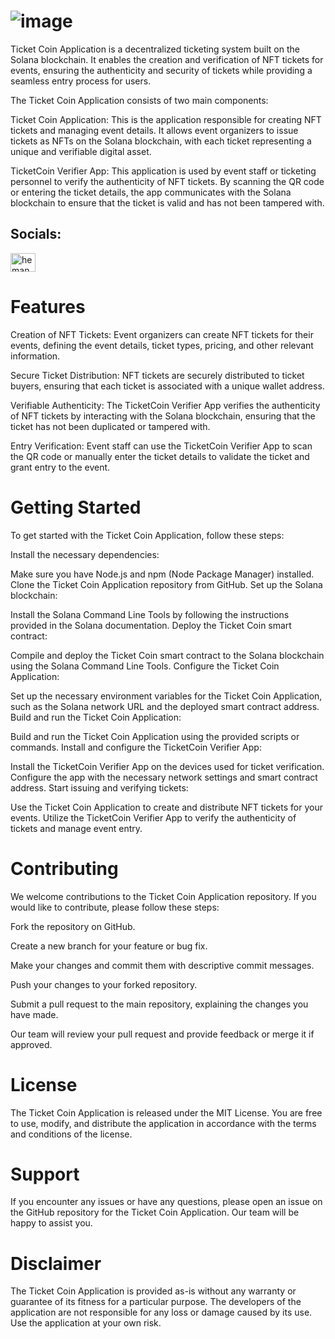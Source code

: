 # ![image](https://github.com/Web3athon-RareSkillers/.github/assets/38496991/cf6ee792-cfb4-4f90-a9d3-16b40c8136e0)




Ticket Coin Application is a decentralized ticketing system built on the Solana blockchain. It enables the creation and verification of NFT tickets for events, ensuring the authenticity and security of tickets while providing a seamless entry process for users.

The Ticket Coin Application consists of two main components:

Ticket Coin Application: This is the application responsible for creating NFT tickets and managing event details. It allows event organizers to issue tickets as NFTs on the Solana blockchain, with each ticket representing a unique and verifiable digital asset.

TicketCoin Verifier App: This application is used by event staff or ticketing personnel to verify the authenticity of NFT tickets. By scanning the QR code or entering the ticket details, the app communicates with the Solana blockchain to ensure that the ticket is valid and has not been tampered with.

## Socials:

<p align="left" > 
 <a href="https://twitter.com/0xTicketCoin" target="blank"><img align="center" src="https://raw.githubusercontent.com/rahuldkjain/github-profile-readme-generator/master/src/images/icons/Social/twitter.svg" alt="hemangvora1" height="30" width="40" /></a>
</ p>
 
# Features
Creation of NFT Tickets: Event organizers can create NFT tickets for their events, defining the event details, ticket types, pricing, and other relevant information.

Secure Ticket Distribution: NFT tickets are securely distributed to ticket buyers, ensuring that each ticket is associated with a unique wallet address.

Verifiable Authenticity: The TicketCoin Verifier App verifies the authenticity of NFT tickets by interacting with the Solana blockchain, ensuring that the ticket has not been duplicated or tampered with.

Entry Verification: Event staff can use the TicketCoin Verifier App to scan the QR code or manually enter the ticket details to validate the ticket and grant entry to the event.

# Getting Started
To get started with the Ticket Coin Application, follow these steps:

Install the necessary dependencies:

Make sure you have Node.js and npm (Node Package Manager) installed.
Clone the Ticket Coin Application repository from GitHub.
Set up the Solana blockchain:

Install the Solana Command Line Tools by following the instructions provided in the Solana documentation.
Deploy the Ticket Coin smart contract:

Compile and deploy the Ticket Coin smart contract to the Solana blockchain using the Solana Command Line Tools.
Configure the Ticket Coin Application:

Set up the necessary environment variables for the Ticket Coin Application, such as the Solana network URL and the deployed smart contract address.
Build and run the Ticket Coin Application:

Build and run the Ticket Coin Application using the provided scripts or commands.
Install and configure the TicketCoin Verifier App:

Install the TicketCoin Verifier App on the devices used for ticket verification.
Configure the app with the necessary network settings and smart contract address.
Start issuing and verifying tickets:

Use the Ticket Coin Application to create and distribute NFT tickets for your events.
Utilize the TicketCoin Verifier App to verify the authenticity of tickets and manage event entry.

# Contributing

We welcome contributions to the Ticket Coin Application repository. If you would like to contribute, please follow these steps:

Fork the repository on GitHub.

Create a new branch for your feature or bug fix.

Make your changes and commit them with descriptive commit messages.

Push your changes to your forked repository.

Submit a pull request to the main repository, explaining the changes you have made.

Our team will review your pull request and provide feedback or merge it if approved.

# License
The Ticket Coin Application is released under the MIT License. You are free to use, modify, and distribute the application in accordance with the terms and conditions of the license.

# Support
If you encounter any issues or have any questions, please open an issue on the GitHub repository for the Ticket Coin Application. Our team will be happy to assist you.

# Disclaimer
The Ticket Coin Application is provided as-is without any warranty or guarantee of its fitness for a particular purpose. The developers of the application are not responsible for any loss or damage caused by its use. Use the application at your own risk.
